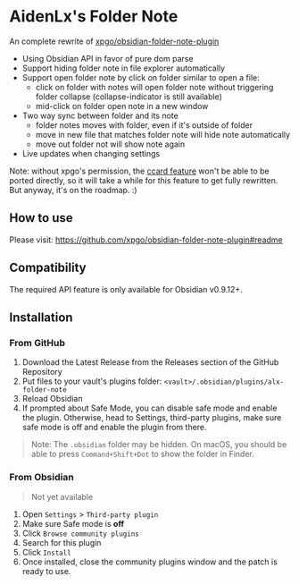 # AidenLx's Folder Note

An complete rewrite of [xpgo/obsidian-folder-note-plugin](https://github.com/xpgo/obsidian-folder-note-plugin)

- Using Obsidian API in favor of pure dom parse
- Support hiding folder note in file explorer automatically
- Support open folder note by click on folder similar to open a file:
  - click on folder with notes will open folder note without triggering folder collapse (collapse-indicator is still available)
  - mid-click on folder open note in a new window
- Two way sync between folder and its note
  - folder notes moves with folder, even if it's outside of folder
  - move in new file that matches folder note will hide note automatically
  - move out folder not will show note again
- Live updates when changing settings

Note: without xpgo's permission, the [ccard feature](https://github.com/xpgo/obsidian-folder-note-plugin#overview-of-folder) won't be able to be ported directly, so it will take a while for this feature to get fully rewritten. But anyway, it's on the roadmap. :)

## How to use

Please visit: <https://github.com/xpgo/obsidian-folder-note-plugin#readme>
## Compatibility

The required API feature is only available for Obsidian v0.9.12+.

## Installation

### From GitHub

1. Download the Latest Release from the Releases section of the GitHub Repository
2. Put files to your vault's plugins folder: `<vault>/.obsidian/plugins/alx-folder-note`  
3. Reload Obsidian
4. If prompted about Safe Mode, you can disable safe mode and enable the plugin.
Otherwise, head to Settings, third-party plugins, make sure safe mode is off and
enable the plugin from there.

> Note: The `.obsidian` folder may be hidden. On macOS, you should be able to press `Command+Shift+Dot` to show the folder in Finder.

### From Obsidian

> Not yet available

1. Open `Settings` > `Third-party plugin`
2. Make sure Safe mode is **off**
3. Click `Browse community plugins`
4. Search for this plugin
5. Click `Install`
6. Once installed, close the community plugins window and the patch is ready to use.
